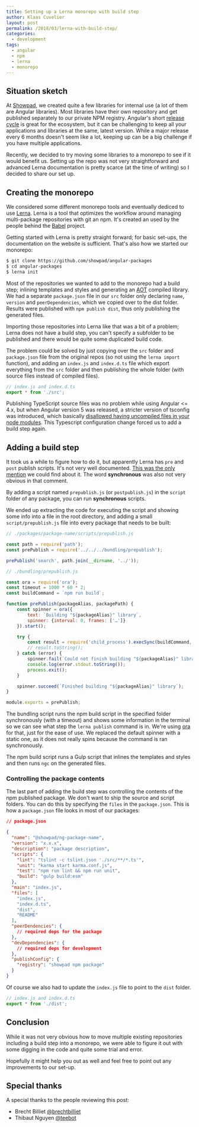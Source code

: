 ```yaml
---
title: Setting up a Lerna monorepo with build step 
author: Klaas Cuvelier
layout: post
permalink: /2018/03/lerna-with-build-step/
categories:
  - development
tags:
  - angular
  - npm
  - lerna
  - monorepo
---
```


## Situation sketch
At [Showpad](https://www.showpad.com), we created quite a few libraries for internal use (a lot of them are Angular libraries). 
Most libraries have their own repository and get published separately to our private NPM registry.
Angular's short [release cycle](https://github.com/angular/angular/blob/master/docs/RELEASE_SCHEDULE.md) is great for the 
ecosystem, but it can be challenging to keep all your applications and libraries at the same, latest version. While a major release every 6 
months doesn't seem like a lot, keeping up can be a big challenge if you have multiple applications.

Recently, we decided to try moving some libraries to a monorepo to see if it would benefit us.
Setting up the repo was not very straightforward and advanced Lerna documentation is pretty scarce (at the time of writing) so I decided 
to share our set up.

## Creating the monorepo

We considered some different monorepo tools and eventually dediced to use [Lerna](https://github.com/lerna/lerna). 
Lerna is a tool that optimizes the workflow around managing multi-package repositories with git an npm. It's created an used by the people
behind the [Babel](https://github.com/babel/babel) project. 

Getting started with Lerna is pretty straight forward; for basic set-ups, the documentation on the website is sufficient. That's also how
we started our monorepo:
 
```bash
$ git clone https://github.com/showpad/angular-packages
$ cd angular-packages
$ lerna init
```

Most of the repositories we wanted to add to the monorepo had a build step; inlining templates and styles and generating an 
[AOT](https://angular.io/guide/aot-compiler) compiled library. We had a separate `package.json` file in our `src` folder only declaring 
`name`, `version` and `peerDependencies`, which we copied over to the dist folder. Results were published with `npm publish dist`, 
thus only publishing the 
generated files. 

Importing those repositories into Lerna like that was a bit of a problem; Lerna does not have a build step, you can't specify 
a subfolder to be published and there would be quite some duplicated build code.
  
The problem could be solved by just copying over the `src` folder and `package.json` file from the original repos 
(so not using the `lerna import` function), and adding an `index.js` and `index.d.ts` file which export everything from the `src` folder 
and then publishing the whole folder (with source files instead of compiled files).  

```js
// index.js and index.d.ts
export * from './src';
```

Publishing TypeScript source files was no problem while using Angular <= 4.x, but when Angular version 5 was released, a stricter 
version of tsconfig was introduced, which basically 
[disallowed having uncompiled files in your node modules](https://github.com/angular/angular-cli/issues/8284#issuecomment-341417325).
This Typescript configuration change forced us to add a build step again. 
 
## Adding a build step

It took us a while to figure how to do it, but apparently Lerna has `pre` and `post` 
publish scripts. It's not very well documented. 
[This was the only mention](https://github.com/lerna/lerna/issues/643#issuecomment-284888565) we could find about it. 
The word **synchronous** was also not very obvious in that comment.   

By adding a script named `prepublish.js` (or `postpublish.js`) in the `script` folder of any package, you can run **synchronous** 
scripts.

We ended up extracting the code for executing the script and showing some info into a file in the root directory,
and adding a small `script/prepublish.js` file into every package that needs to be built:

```js
// ./packages/package-name/scripts/prepublish.js

const path = require('path');
const prePublish = require('../../../bundling/prepublish');

prePublish('search', path.join(__dirname, '../'));
```

```js
// ./bundling/prepublish.js

const ora = require('ora');
const timeout = 1000 * 60 * 2;
const buildCommand = `npm run build`;

function prePublish(packageAlias, packagePath) {
    const spinner = ora({
        text: `Building "${packageAlias}" library`,
        spinner: {interval: 0, frames: ['…']}
    }).start();

    try {
        const result = require('child_process').execSync(buildCommand, {timeout, cwd: packagePath});
        // result.toString();
    } catch (error) {
        spinner.fail(`Could not finish building "${packageAlias}" library`);
        console.log(error.stdout.toString());
        process.exit();
    }

    spinner.succeed(`Finished building "${packageAlias}" library`);
}

module.exports = prePublish;
```

The bundling script runs the npm build script in the specified folder synchronously (with a timeout) and
shows some information in the terminal so we can see what step the `lerna publish` command is in. 
We're using [ora](https://github.com/sindresorhus/ora) for that, just for the ease of use. We replaced the default spinner 
with a static one, as it does not really spins because the command is ran synchronously.

The npm build script runs a Gulp script that inlines the templates and styles and then runs `ngc` on the generated files.

### Controlling the package contents

The last part of adding the build step was controlling the contents of the npm published package. We don't want to ship the 
source and script folders.
You can do this by specifying the `files` in the `package.json`. This is how a `package.json` file looks in most of our packages:

```json
// package.json

{
  "name": "@showpad/ng-package-name",
  "version": "x.x.x",
  "description": "package description",
  "scripts": {
    "lint": "tslint -c tslint.json './src/**/*.ts'",
    "unit": "karma start karma.conf.js",
    "test": "npm run lint && npm run unit",
    "build": "gulp build:esm"
  },
  "main": "index.js",
  "files": [
    "index.js",
    "index.d.ts",
    "dist",
    "README"
  ],
  "peerDendencies": {
    // required deps for the package
  },
  "devDependencies": {
    // required deps for development
  },
  "publishConfig": {
    "registry": "showpad npm package"
  }
}
``` 

Of course we also had to update the `index.js` file to point to the `dist` folder.

```js
// index.js and index.d.ts
export * from './dist';
```

## Conclusion
While it was not very obvious how to move multiple existing repositories including a build step into a monorepo, we were able to figure it 
out with some digging in the code and quite some trial and error. 
   
Hopefully it might help you out as well and feel free to point out any improvements to our set-up.

## Special thanks

A special thanks to the people reviewing this post:
- Brecht Billiet [@brechtbilliet](https://twitter.com/brechtbilliet)
- Thibaut Nguyen [@teebot](https://twitter.com/teebot)
